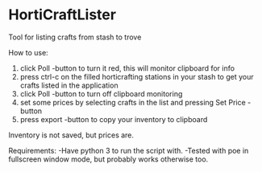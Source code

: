 # HortiCraftLister
Tool for listing crafts from stash to trove


How to use: 

1) click Poll -button to turn it red, this will monitor clipboard for info
2) press ctrl-c on the filled horticrafting stations in your stash to get your crafts listed in the application
3) click Poll -button to turn off clipboard monitoring 
4) set some prices by selecting crafts in the list and pressing Set Price -button
5) press export -button to copy your inventory to clipboard


Inventory is not saved, but prices are. 


Requirements: 
-Have python 3 to run the script with. 
-Tested with poe in fullscreen window mode, but probably works otherwise too. 
